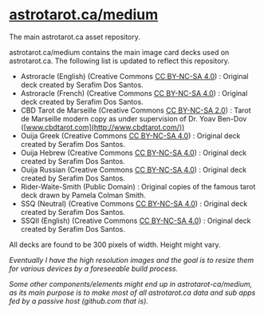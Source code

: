 # [astrotarot.ca/medium](https://astrotarot.ca/medium)
The main astrotarot.ca asset repository.

astrotarot.ca/medium contains the main image card decks used on astrotarot.ca. The following list is updated to reflect this repository.

* Astroracle (English) (Creative Commons [CC BY-NC-SA 4.0](https://creativecommons.org/licenses/by-nc-sa/4.0/)) : Original deck created by Serafim Dos Santos.
* Astroracle (French) (Creative Commons [CC BY-NC-SA 4.0](https://creativecommons.org/licenses/by-nc-sa/4.0/)) : Original deck created by Serafim Dos Santos.
* CBD Tarot de Marseille (Creative Commons [CC BY-NC-SA 2.0](https://creativecommons.org/licenses/by-nc-sa/2.0/)) : Tarot de Marseille modern copy as under supervision of Dr. Yoav Ben-Dov ([www.cbdtarot.com](http://www.cbdtarot.com/))
* Ouija Greek (Creative Commons [CC BY-NC-SA 4.0](https://creativecommons.org/licenses/by-nc-sa/4.0/)) : Original deck created by Serafim Dos Santos.
* Ouija Hebrew (Creative Commons [CC BY-NC-SA 4.0](https://creativecommons.org/licenses/by-nc-sa/4.0/)) : Original deck created by Serafim Dos Santos.
* Ouija Russian (Creative Commons [CC BY-NC-SA 4.0](https://creativecommons.org/licenses/by-nc-sa/4.0/)) : Original deck created by Serafim Dos Santos.
* Rider-Waite-Smith (Public Domain) : Original copies of the famous tarot deck drawn by Pamela Colman Smith.
* SSQ (Neutral) (Creative Commons [CC BY-NC-SA 4.0](https://creativecommons.org/licenses/by-nc-sa/4.0/)) : Original deck created by Serafim Dos Santos.
* SSQII (English) (Creative Commons [CC BY-NC-SA 4.0](https://creativecommons.org/licenses/by-nc-sa/4.0/)) : Original deck created by Serafim Dos Santos.

All decks are found to be 300 pixels of width. Height might vary.

*Eventually I have the high resolution images and the goal is to resize them for various devices by a foreseeable build process.*

*Some other components/elements might end up in astrotarot-ca/medium, as its main purpose is to make most of all astrotarot.ca data and sub apps fed by a passive host (github.com that is).*